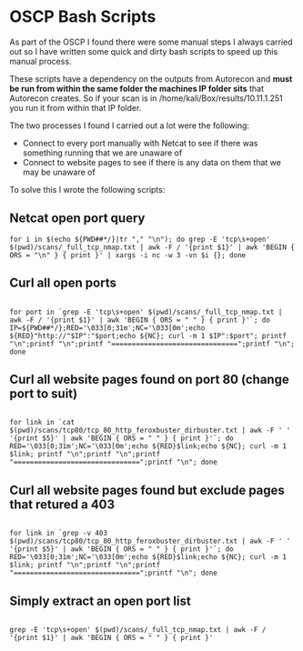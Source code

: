 # OSCP Bash Scripts

As part of the OSCP I found there were some manual steps I always carried out so I have written some quick and dirty bash scripts to speed up this manual process.

These scripts have a dependency on the outputs from Autorecon and **must be run from within the same folder the machines IP folder sits** that Autorecon creates. So if your scan is in /home/kali/Box/results/10.11.1.251 you run it from within that IP folder.

The two processes I found I carried out a lot were the following:

- Connect to every port manually with Netcat to see if there was something running that we are unaware of
- Connect to website pages to see if there is any data on them that we may be unaware of

To solve this I wrote the following scripts:

## Netcat open port query

````
for i in $(echo ${PWD##*/}|tr "," "\n"); do grep -E 'tcp\s+open' $(pwd)/scans/_full_tcp_nmap.txt | awk -F / '{print $1}' | awk 'BEGIN { ORS = "\n" } { print }' | xargs -i nc -w 3 -vn $i {}; done
````

## Curl all open ports

```

for port in `grep -E 'tcp\s+open' $(pwd)/scans/_full_tcp_nmap.txt | awk -F / '{print $1}' | awk 'BEGIN { ORS = " " } { print }'`; do IP=${PWD##*/};RED='\033[0;31m';NC='\033[0m';echo ${RED}"http://"$IP":"$port;echo ${NC}; curl -m 1 $IP":$port"; printf "\n";printf "\n";printf "===============================";printf "\n"; done

```

## Curl all website pages found on port 80 (change port to suit)

```

for link in `cat $(pwd)/scans/tcp80/tcp_80_http_feroxbuster_dirbuster.txt | awk -F ' ' '{print $5}' | awk 'BEGIN { ORS = " " } { print }'`; do RED='\033[0;31m';NC='\033[0m';echo ${RED}$link;echo ${NC}; curl -m 1 $link; printf "\n";printf "\n";printf "===============================";printf "\n"; done

```

## Curl all website pages found but exclude pages that retured a 403

```

for link in `grep -v 403 $(pwd)/scans/tcp80/tcp_80_http_feroxbuster_dirbuster.txt | awk -F ' ' '{print $5}' | awk 'BEGIN { ORS = " " } { print }'`; do RED='\033[0;31m';NC='\033[0m';echo ${RED}$link;echo ${NC}; curl -m 1 $link; printf "\n";printf "\n";printf "===============================";printf "\n"; done

```

## Simply extract an open port list

```

grep -E 'tcp\s+open' $(pwd)/scans/_full_tcp_nmap.txt | awk -F / '{print $1}' | awk 'BEGIN { ORS = " " } { print }'

```
